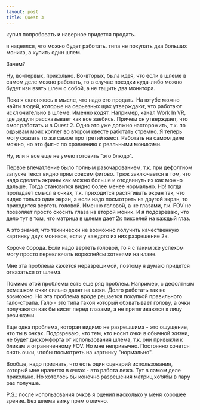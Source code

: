 ```yaml
---
layout: post
title: Quest 3
---
```


купил попробовать и наверное придется продать.

я надеялся, что можно будет работать. типа не покупать два больших моника, а купить один шлем.

Зачем?

Ну, во-первых, прикольно. Во-вторых, была идея, что если в шлеме в самом деле можно работать, то
в случае поездки куда-либо можно будет изи взять шлем с собой, а не тащить два монитора.

Пока я склоняюсь к мысле, что надо его продать. На ютубе можно найти людей, которые на серьезных щах
утверждают, что работают исключительно в шлеме. Именно кодят. Например, канал Work In VR, где дедуля
рассказывает как все заебись. Причем он утверждает, что смог работать и в Quest 2. Одно это уже должно
насторожить, т.к. по одзывам моих коллег во втором квесте работать стремно. Я теперь могу сказать то же
самое про третий квест. Работать на самом деле можно, но это фигня по сравнению с реальными мониками.

Ну, или я все еще не умею готовить "это блюдо".

Первое впечатление было полным разочарованием, т.к. при дефолтном запуске текст видно прям совсем фигово.
Трюк заключается в том, что надо сделать экраны как можно больше и отодвинуть их как можно дальше.
Тогда становится видно более менее нормально. Но! тогда пропадает смысл в очках, т.к. приходится 
растягивать экран так, что видно только один экран, а если надо посмотреть на другой экран, то
приходится вертеть головой. Именно головой, а не глазами, т.к. FOV не позволяет просто скосить глаза
на второй моник. И я подозреваю, что дело тут в том, что матрица в шлеме дает 2к пикселей на каждый глаз.

А это значит, что технически не возможно получить качественную картинку двух моников, если у каждого из 
них разрешение 2к.

Короче борода. Если надо вертеть головой, то я с таким же успехом могу просто переключать воркспейсы
хоткеями на клаве.

Мне эта проблема кажется неразрешимой, поэтому я думаю придется отказаться от шлема.

Помимо этой проблемы есть еще ряд проблем. Например, с дефолтным ремешком очки сильно давят на щеки.
Долго работать так не возможно. Но эта проблема вроде решается покупкой правильного гало-страпа.
Гало - это типа такой который обхватывает голову, а очки получаются как бы висят перед глазами, а не 
притягиваются к лицу резинками.

Еще одна проблема, которая видимо не разрешшима - это ощущение, что ты в очках. Подозреваю, что тем,
кто носит очки в обычной жизни, не будет дискомфорта от использования шлема, т.к. они привыкли к бликам
и ограниченному FOV. Но мне непривычно. Постоянно хочется снять очки, чтобы посмотреть на картинку "нормально".

Вообще, надо признать, что есть один сценарий использования, который мне нравится в очках - это работа лежа.
Тут в самом деле прикольно. Но хотелось бы конечно разрешения матриц хотябы в пару раз получше.

P.S.: после использования очков я оценил насколько у меня хорошее зрение. Без шлема вижу прям отлично.